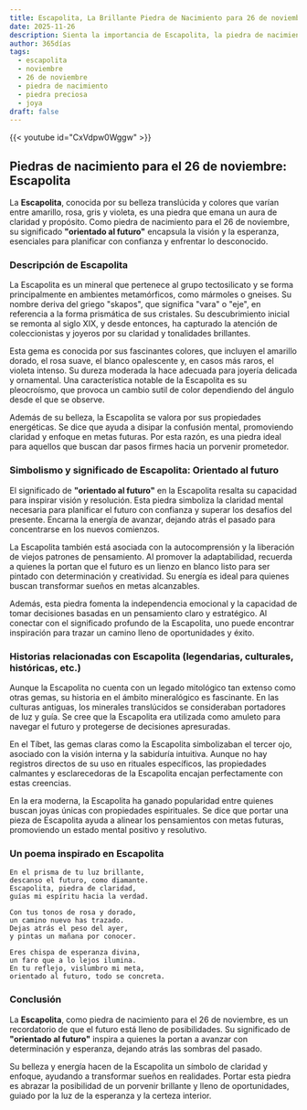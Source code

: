 ```yaml
---
title: Escapolita, La Brillante Piedra de Nacimiento para 26 de noviembre
date: 2025-11-26
description: Sienta la importancia de Escapolita, la piedra de nacimiento de 26 de noviembre que simboliza Orientado al futuro. Deje que su belleza y significado iluminen su día.
author: 365días
tags:
  - escapolita
  - noviembre
  - 26 de noviembre
  - piedra de nacimiento
  - piedra preciosa
  - joya
draft: false
---
```


{{< youtube id="CxVdpw0Wggw" >}}

## Piedras de nacimiento para el 26 de noviembre: Escapolita

La **Escapolita**, conocida por su belleza translúcida y colores que varían entre amarillo, rosa, gris y violeta, es una piedra que emana un aura de claridad y propósito. Como piedra de nacimiento para el 26 de noviembre, su significado **"orientado al futuro"** encapsula la visión y la esperanza, esenciales para planificar con confianza y enfrentar lo desconocido.

### Descripción de Escapolita

La Escapolita es un mineral que pertenece al grupo tectosilicato y se forma principalmente en ambientes metamórficos, como mármoles o gneises. Su nombre deriva del griego "skapos", que significa "vara" o "eje", en referencia a la forma prismática de sus cristales. Su descubrimiento inicial se remonta al siglo XIX, y desde entonces, ha capturado la atención de coleccionistas y joyeros por su claridad y tonalidades brillantes.

Esta gema es conocida por sus fascinantes colores, que incluyen el amarillo dorado, el rosa suave, el blanco opalescente y, en casos más raros, el violeta intenso. Su dureza moderada la hace adecuada para joyería delicada y ornamental. Una característica notable de la Escapolita es su pleocroísmo, que provoca un cambio sutil de color dependiendo del ángulo desde el que se observe.

Además de su belleza, la Escapolita se valora por sus propiedades energéticas. Se dice que ayuda a disipar la confusión mental, promoviendo claridad y enfoque en metas futuras. Por esta razón, es una piedra ideal para aquellos que buscan dar pasos firmes hacia un porvenir prometedor.

### Simbolismo y significado de Escapolita: Orientado al futuro

El significado de **"orientado al futuro"** en la Escapolita resalta su capacidad para inspirar visión y resolución. Esta piedra simboliza la claridad mental necesaria para planificar el futuro con confianza y superar los desafíos del presente. Encarna la energía de avanzar, dejando atrás el pasado para concentrarse en los nuevos comienzos.

La Escapolita también está asociada con la autocomprensión y la liberación de viejos patrones de pensamiento. Al promover la adaptabilidad, recuerda a quienes la portan que el futuro es un lienzo en blanco listo para ser pintado con determinación y creatividad. Su energía es ideal para quienes buscan transformar sueños en metas alcanzables.

Además, esta piedra fomenta la independencia emocional y la capacidad de tomar decisiones basadas en un pensamiento claro y estratégico. Al conectar con el significado profundo de la Escapolita, uno puede encontrar inspiración para trazar un camino lleno de oportunidades y éxito.

### Historias relacionadas con Escapolita (legendarias, culturales, históricas, etc.)

Aunque la Escapolita no cuenta con un legado mitológico tan extenso como otras gemas, su historia en el ámbito mineralógico es fascinante. En las culturas antiguas, los minerales translúcidos se consideraban portadores de luz y guía. Se cree que la Escapolita era utilizada como amuleto para navegar el futuro y protegerse de decisiones apresuradas.

En el Tíbet, las gemas claras como la Escapolita simbolizaban el tercer ojo, asociado con la visión interna y la sabiduría intuitiva. Aunque no hay registros directos de su uso en rituales específicos, las propiedades calmantes y esclarecedoras de la Escapolita encajan perfectamente con estas creencias.

En la era moderna, la Escapolita ha ganado popularidad entre quienes buscan joyas únicas con propiedades espirituales. Se dice que portar una pieza de Escapolita ayuda a alinear los pensamientos con metas futuras, promoviendo un estado mental positivo y resolutivo.

### Un poema inspirado en Escapolita

```
En el prisma de tu luz brillante,  
descanso el futuro, como diamante.  
Escapolita, piedra de claridad,  
guías mi espíritu hacia la verdad.  

Con tus tonos de rosa y dorado,  
un camino nuevo has trazado.  
Dejas atrás el peso del ayer,  
y pintas un mañana por conocer.  

Eres chispa de esperanza divina,  
un faro que a lo lejos ilumina.  
En tu reflejo, vislumbro mi meta,  
orientado al futuro, todo se concreta.  
```

### Conclusión

La **Escapolita**, como piedra de nacimiento para el 26 de noviembre, es un recordatorio de que el futuro está lleno de posibilidades. Su significado de **"orientado al futuro"** inspira a quienes la portan a avanzar con determinación y esperanza, dejando atrás las sombras del pasado.

Su belleza y energía hacen de la Escapolita un símbolo de claridad y enfoque, ayudando a transformar sueños en realidades. Portar esta piedra es abrazar la posibilidad de un porvenir brillante y lleno de oportunidades, guiado por la luz de la esperanza y la certeza interior.